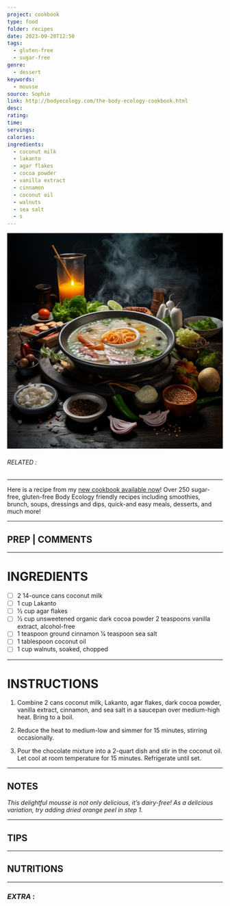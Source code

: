 ```yaml
---
project: cookbook
type: food
folder: recipes
date: 2023-09-20T12:50
tags:
  - gluten-free
  - sugar-free
genre:
  - dessert
keywords:
  - mousse
source: Sophie
link: http://bodyecology.com/the-body-ecology-cookbook.html
desc: 
rating: 
time: 
servings: 
calories: 
ingredients:
  - coconut milk
  - lakanto
  - agar flakes
  - cocoa powder
  - vanilla extract
  - cinnamon
  - coconut oil
  - walnuts
  - sea salt
  - s
---
```


![IMAGE](_default.png)

###### *RELATED* : 
---
Here is a recipe from my [new cookbook available now](http://bodyecology.com/the-body-ecology-cookbook.html)! Over 250 sugar-free, gluten-free Body Ecology friendly recipes including smoothies, brunch, soups, dressings and dips, quick-and easy meals, desserts, and much more!

---
## PREP | COMMENTS



---
# INGREDIENTS

- [ ] 2 14-ounce cans coconut milk
- [ ] 1 cup Lakanto
- [ ] 1⁄2 cup agar flakes
- [ ] 1⁄2 cup unsweetened organic dark cocoa powder 2 teaspoons vanilla extract, alcohol-free
- [ ] 1 teaspoon ground cinnamon 1⁄4 teaspoon sea salt
- [ ] 1 tablespoon coconut oil
- [ ] 1 cup walnuts, soaked, chopped

---
# INSTRUCTIONS

1. Combine 2 cans coconut milk, Lakanto, agar flakes, dark cocoa powder, vanilla extract, cinnamon, and sea salt in a saucepan over medium-high heat. Bring to a boil.
    
2. Reduce the heat to medium-low and simmer for 15 minutes, stirring occasionally.
    
3. Pour the chocolate mixture into a 2-quart dish and stir in the coconut oil. Let cool at room temperature for 15 minutes. Refrigerate until set.

---
## NOTES

_This delightful mousse is not only delicious, it’s dairy-free! As a delicious variation, try adding dried orange peel in step 1._

---
## TIPS



---
## NUTRITIONS



---
### *EXTRA* :



